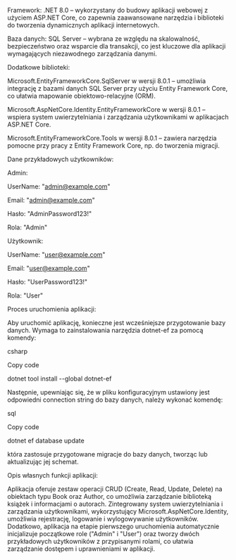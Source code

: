 Framework: .NET 8.0 – wykorzystany do budowy aplikacji webowej z użyciem ASP.NET Core, co zapewnia zaawansowane narzędzia i biblioteki do tworzenia dynamicznych aplikacji internetowych.

Baza danych: SQL Server – wybrana ze względu na skalowalność, bezpieczeństwo oraz wsparcie dla transakcji, co jest kluczowe dla aplikacji wymagających niezawodnego zarządzania danymi.

Dodatkowe biblioteki:

Microsoft.EntityFrameworkCore.SqlServer w wersji 8.0.1 – umożliwia integrację z bazami danych SQL Server przy użyciu Entity Framework Core, co ułatwia mapowanie obiektowo-relacyjne (ORM).

Microsoft.AspNetCore.Identity.EntityFrameworkCore w wersji 8.0.1 – wspiera system uwierzytelniania i zarządzania użytkownikami w aplikacjach ASP.NET Core.

Microsoft.EntityFrameworkCore.Tools w wersji 8.0.1 – zawiera narzędzia pomocne przy pracy z Entity Framework Core, np. do tworzenia migracji.

Dane przykładowych użytkowników:



Admin:

UserName: "admin@example.com"

Email: "admin@example.com"

Hasło: "AdminPassword123!"

Rola: "Admin"

Użytkownik:

UserName: "user@example.com"

Email: "user@example.com"

Hasło: "UserPassword123!"

Rola: "User"

Proces uruchomienia aplikacji:

Aby uruchomić aplikację, konieczne jest wcześniejsze przygotowanie bazy danych. Wymaga to zainstalowania narzędzia dotnet-ef za pomocą komendy:



csharp

Copy code

dotnet tool install --global dotnet-ef

Następnie, upewniając się, że w pliku konfiguracyjnym ustawiony jest odpowiedni connection string do bazy danych, należy wykonać komendę:



sql

Copy code

dotnet ef database update

która zastosuje przygotowane migracje do bazy danych, tworząc lub aktualizując jej schemat.



Opis własnych funkcji aplikacji:

Aplikacja oferuje zestaw operacji CRUD (Create, Read, Update, Delete) na obiektach typu Book oraz Author, co umożliwia zarządzanie biblioteką książek i informacjami o autorach. Zintegrowany system uwierzytelniania i zarządzania użytkownikami, wykorzystujący Microsoft.AspNetCore.Identity, umożliwia rejestrację, logowanie i wylogowywanie użytkowników. Dodatkowo, aplikacja na etapie pierwszego uruchomienia automatycznie inicjalizuje początkowe role ("Admin" i "User") oraz tworzy dwóch przykładowych użytkowników z przypisanymi rolami, co ułatwia zarządzanie dostępem i uprawnieniami w aplikacji.
